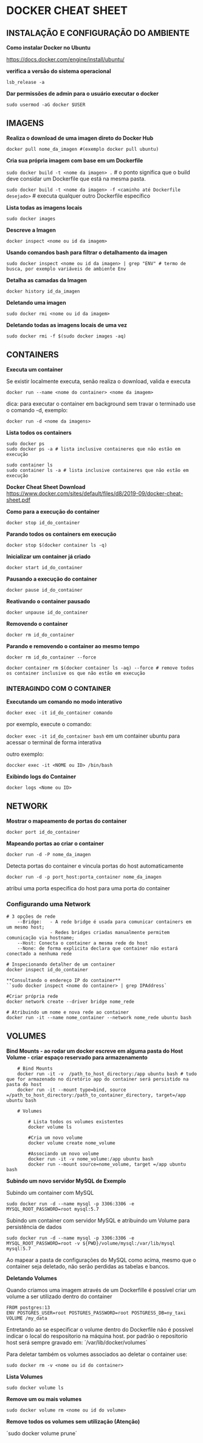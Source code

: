 # DOCKER CHEAT SHEET

## INSTALAÇÃO E CONFIGURAÇÃO DO AMBIENTE


**Como instalar Docker no Ubuntu**

https://docs.docker.com/engine/install/ubuntu/

**verifica a versão do sistema operacional**

`lsb_release -a`

**Dar permissões de admin para o usuário executar o docker**

`sudo usermod -aG docker $USER`


## IMAGENS

**Realiza o download de uma imagen direto do Docker Hub**

`docker pull nome_da_imagen #(exemplo docker pull ubuntu)`

**Cria sua própria imagem com base em um Dockerfile**

`sudo docker build -t <nome da imagen> .` # o ponto significa que o build deve considar um Dockerfile que está na mesma pasta.

`sudo docker build -t <nome da imagen> -f <caminho até Dockerfile desejado>` # executa qualquer outro Dockerfile específico

**Lista todas as imagens locais**

`sudo docker images`

**Descreve a Imagen**

`docker inspect <nome ou id da imagem>`

**Usando comandos bash para filtrar o detalhamento da imagen**

`sudo docker inspect <nome ou id da imagen> | grep "ENV" # termo de busca, por exemplo variáveis de ambiente Env`

**Detalha as camadas da Imagen**

`docker history id_da_imagen`

**Deletando uma imagen**

`sudo docker rmi <nome ou id da imagem>`

**Deletando todas as imagens locais de uma vez**

`sudo docker rmi -f $(sudo docker images -aq)`

## CONTAINERS

**Executa um container**

Se existir localmente executa, senão realiza o download, valida e executa

`docker run --name <nome do container> <nome da imagem>`

dica: para executar o container em background sem travar o terminado use o comando -d, exemplo:

`docker run -d <nome da imagens>`

**Lista todos os containers**

	sudo docker ps
	sudo docker ps -a # lista inclusive containeres que não estão em execução

	sudo container ls 
	sudo container ls -a # lista inclusive containeres que não estão em execução

**Docker Cheat Sheet Download**
	https://www.docker.com/sites/default/files/d8/2019-09/docker-cheat-sheet.pdf

**Como para a execução do container**
	
`docker stop id_do_container`

**Parando todos os containers em execução**
	
`docker stop $(docker container ls -q)`

**Inicializar um container já criado**
	
`docker start id_do_container`

**Pausando a execução do container**
	
`docker pause id_do_container`

**Reativando o container pausado**	

`docker unpause id_do_container`

**Removendo o container**
	
`docker rm id_do_container`

**Parando e removendo o container ao mesmo tempo**

`docker rm id_do_container --force`

	docker container rm $(docker container ls -aq) --force # remove todos os container inclusive os que não estão em execução

### INTERAGINDO COM O CONTAINER

**Executando um comando no modo interativo**

`docker exec -it id_do_container comando`

por exemplo, execute o comando:

`docker exec -it id_do_container bash` em um container ubuntu para acessar o terminal de forma interativa

outro exemplo: 

`doccker exec -it <NOME ou ID> /bin/bash`

**Exibindo logs do Container**
	
`docker logs <Nome ou ID>`

## NETWORK

**Mostrar o mapeamento de portas do container**
	
`docker port id_do_container`

**Mapeando portas ao criar o container**

`docker run -d -P nome_da_imagen`

Detecta portas do container e vincula portas do host automaticamente

`docker run -d -p port_host:porta_container nome_da_imagen`

atribui uma porta especifica do host para uma porta do container

### Configurando uma Network

	# 3 opções de rede 
		--Bridge: 	- A rede bridge é usada para comunicar containers em um mesmo host;
					- Redes bridges criadas manualmente permitem comunicação via hostname;
		--Host: Conecta o container a mesma rede do host
		--None: de forma explicita declara que container não estará conectado a nenhuma rede

	# Inspecionando detalher de um container
	docker inspect id_do_container	
	
	**Consultando o endereço IP do container**
	``sudo docker inspect <nome do container> | grep IPAddress`

	#Criar própria rede
	docker network create --driver bridge nome_rede

	# Atribuindo um nome e nova rede ao container
	docker run -it --name nome_container --network nome_rede ubuntu bash

## VOLUMES

**Bind Mounts - ao rodar um docker escreve em alguma pasta do Host**
**Volume - criar espaço reservado para armazenamento**

		# Bind Mounts
		docker run -it -v  /path_to_host_directory:/app ubuntu bash # tudo que for armazenado no diretório app do container será persistido na pasta do host
		docker run -it --mount type=bind, source =/path_to_host_directory:/path_to_container_directory, target=/app ubuntu bash

		# Volumes

			# Lista todos os volumes existentes
			docker volume ls

			#Cria um novo volume
			docker volume create nome_volume

			#Associando um novo volume
			docker run -it -v nome_volume:/app ubuntu bash
			docker run --mount source=nome_volume, target =/app ubuntu bash


**Subindo um novo servidor MySQL de Exemplo**

Subindo um container com MySQL

`sudo docker run -d --name mysql -p 3306:3306 -e MYSQL_ROOT_PASSWORD=root mysql:5.7`

Subindo um container com servidor MySQL e atribuindo um Volume para persistência de dados

`sudo docker run -d --name mysql -p 3306:3306 -e MYSQL_ROOT_PASSWORD=root -v ${PWD}/volume/mysql:/var/lib/mysql mysql:5.7`

Ao mapear a pasta de configurações do MySQL como acima, mesmo que o container seja deletado, não serão perdidas as tabelas e bancos.

**Deletando Volumes**

Quando criamos uma imagem através de um Dockerfille é possível criar um volume a ser utilizado dentro do container 

	FROM postgres:13
	ENV POSTGRES_USER=root POSTGRES_PASSWORD=root POSTGRESS_DB=ny_taxi
	VOLUME /my_data

Entretando ao se especificar o volume dentro do Dockerfile não é possível indicar o local do respositorio na máquina host. por padrão o repositorio host será sempre gravado em: ´/var/lib/docker/volumes´

Para deletar também os volumes associados ao deletar o container use:

`sudo docker rm -v <nome ou id do container>`

**Lista Volumes**

`sudo docker volume ls`

**Remove um ou mais volumes**

`sudo docker volume rm <nome ou id do volume>`

**Remove todos os volumes sem utilização (Atenção)**

´sudo docker volume prune´

